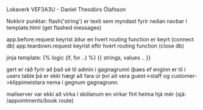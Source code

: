 Lokaverk VEF3A3U  - Daníel Theodórs Ólafsson

Nokkrir punktar:
flash('string') er texti sem myndast fyrir neðan navbar í template.html (get flashed messages)

app.before.request keyrist áður en hvert routing function er keyrt (connect db)
app.teardown.request keyrist eftir hvert routing function (close db)

jinja template: {% logic (if, for ..) %} {{ strings, values .. }}

gert er ráð fyrir að það sé til admin i gagnagrunni (þaes ef enginn er til í users table þá er ekki hægt að fara úr því að vera guest->staff og customer->klippimeistara nema í gegnum gagnagrunn.

mailserver var ekki að virka í skólanum en virkar fínt heima hjá mér (sjá: /appointments/book route)



